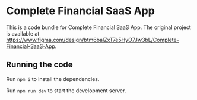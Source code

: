 
  # Complete Financial SaaS App

  This is a code bundle for Complete Financial SaaS App. The original project is available at https://www.figma.com/design/btm6balZxT7e5HyO7Jw3bL/Complete-Financial-SaaS-App.

  ## Running the code

  Run `npm i` to install the dependencies.

  Run `npm run dev` to start the development server.
  